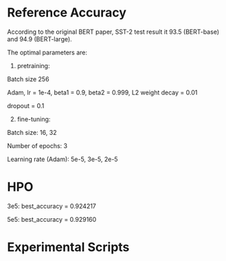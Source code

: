# Reference Accuracy

According to the original BERT paper, SST-2 test result it 93.5 (BERT-base) and 94.9 (BERT-large).

The optimal parameters are:

1. pretraining:

Batch size 256 

Adam, lr = 1e-4, beta1 = 0.9, beta2 = 0.999, L2 weight decay = 0.01

dropout = 0.1

2. fine-tuning:

Batch size: 16, 32

Number of epochs: 3

Learning rate (Adam): 5e-5, 3e-5, 2e-5



# HPO
3e5: best_accuracy = 0.924217

5e5: best_accuracy = 0.929160


# Experimental Scripts